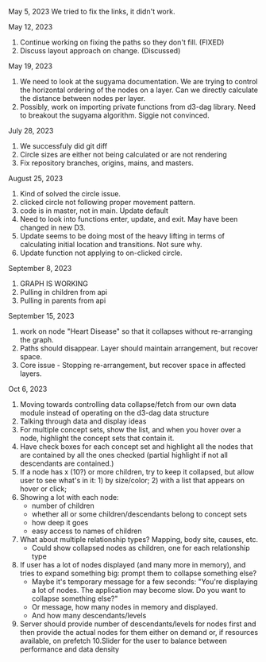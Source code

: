 May 5, 2023
We tried to fix the links, it didn't work.

May 12, 2023
1. Continue working on fixing the paths so they don't fill. (FIXED)
2. Discuss layout approach on change. (Discussed)

May 19, 2023
1. We need to look at the sugyama documentation. We are trying to control the horizontal ordering of the nodes on a layer. Can we 
directly calculate the distance between nodes per layer.
2. Possibly, work on importing private functions from d3-dag library. Need to breakout the sugyama algorithm. Siggie not convinced.

July 28, 2023
1. We successfuly did git diff
2. Circle sizes are either not being calculated or are not rendering
3. Fix repository branches, origins, mains, and masters.

August 25, 2023
1. Kind of solved the circle issue.
2. clicked circle not following proper movement pattern.
3. code is in master, not in main. Update default
4. Need to look into functions enter, update, and exit. May have been changed in new D3.
5. Update seems to be doing most of the heavy lifting in terms of calculating initial location and transitions. Not sure why.
6. Update function not applying to on-clicked circle.

September 8, 2023
1. GRAPH IS WORKING
2. Pulling in children from api 
3. Pulling in parents from api 


September 15, 2023
1. work on node "Heart Disease" so that it collapses without re-arranging the graph.
2. Paths should disappear. Layer should maintain arrangement, but recover space. 
3. Core issue - Stopping re-arrangement, but recover space in affected layers.

Oct 6, 2023
1. Moving towards controlling data collapse/fetch from our own data module
   instead of operating on the d3-dag data structure
2. Talking through data and display ideas
3. For multiple concept sets, show the list, and when you hover over
   a node, highlight the concept sets that contain it.
4. Have check boxes for each concept set and highlight all the nodes that
   are contained by all the ones checked (partial highlight if not all
   descendants are contained.)
5. If a node has x (10?) or more children, try to keep it collapsed, but allow
   user to see what's in it: 1) by size/color; 2) with a list that appears on
   hover or click;
6. Showing a lot with each node: 
   - number of children
   - whether all or some children/descendants belong to concept sets
   - how deep it goes
   - easy access to names of children
7. What about multiple relationship types? Mapping, body site, causes, etc.
   - Could show collapsed nodes as children, one for each relationship type
8. If user has a lot of nodes displayed (and many more in memory), and tries
   to expand something big: prompt them to collapse something else?
   - Maybe it's temporary message for a few seconds: "You're displaying a lot of
     nodes. The application may become slow. Do you want to collapse something else?"
   - Or message, how many nodes in memory and displayed.
   - And how many descendants/levels
9. Server should provide number of descendants/levels for nodes first
   and then provide the actual nodes for them either on demand or, if
   resources available, on prefetch
10.Slider for the user to balance between performance and data density
